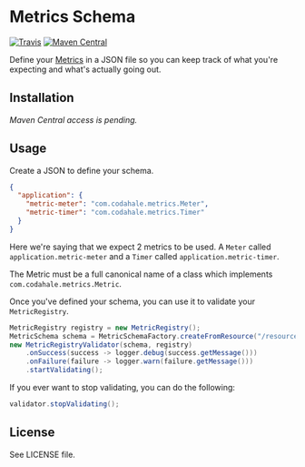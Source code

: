 # Metrics Schema

[![Travis](https://img.shields.io/travis/jahed/metrics-schema.svg)](https://travis-ci.org/jahed/metrics-schema)
[![Maven Central](https://img.shields.io/maven-central/v/io.jahed/metrics-schema.svg)](https://search.maven.org/#search%7Cgav%7C1%7Cg%3A%22io.jahed%22%20AND%20a%3A%22metrics-schema%22)

Define your [Metrics](https://github.com/dropwizard/metrics) in a JSON file so you can keep track of what you're 
expecting and what's actually going out.

## Installation

*Maven Central access is pending.*

## Usage

Create a JSON to define your schema.

```json
{
  "application": {
    "metric-meter": "com.codahale.metrics.Meter",
    "metric-timer": "com.codahale.metrics.Timer"
  }
}
```

Here we're saying that we expect 2 metrics to be used. A `Meter` called `application.metric-meter` and a `Timer` called 
`application.metric-timer`.

The Metric must be a full canonical name of a class which implements `com.codahale.metrics.Metric`.

Once you've defined your schema, you can use it to validate your `MetricRegistry`.

```java
MetricRegistry registry = new MetricRegistry();
MetricSchema schema = MetricSchemaFactory.createFromResource("/resource/path/to/your/schema.json");
new MetricRegistryValidator(schema, registry)
    .onSuccess(success -> logger.debug(success.getMessage()))
    .onFailure(failure -> logger.warn(failure.getMessage()))
    .startValidating();
```

If you ever want to stop validating, you can do the following:

```java
validator.stopValidating();
```

## License

See LICENSE file.